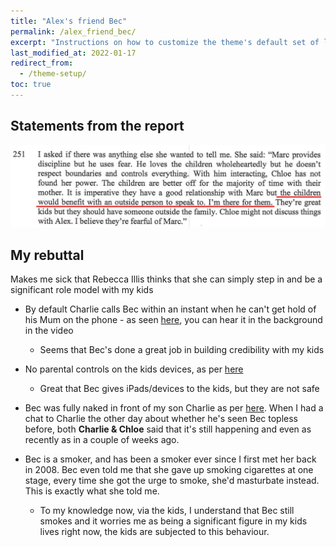 ```yaml
---
title: "Alex's friend Bec"
permalink: /alex_friend_bec/
excerpt: "Instructions on how to customize the theme's default set of layouts, includes, and stylesheets when using the Ruby Gem version."
last_modified_at: 2022-01-17
redirect_from:
  - /theme-setup/
toc: true
---
```

## Statements from the report

![](../blobs/beckids/report_bec_kids.png)

## My rebuttal

Makes me sick that Rebecca Illis thinks that she can simply step in and be a significant role model with my kids  

- By default Charlie calls Bec within an instant when he can't get hold of his Mum on the phone - as seen [here](/marcseparation/alex_mental_health/#matrimonial-home-totally-unlocked-january-16-2022), you can hear it in the background in the video
  - Seems that Bec's done a great job in building credibility with my kids
  
- No parental controls on the kids devices, as per [here](/marcseparation/report_missed_mentions/#parental-controls-on-devices)
  - Great that Bec gives iPads/devices to the kids, but they are not safe

- Bec was fully naked in front of my son Charlie as per [here](/marcseparation/dad_is_a_good_dad/#statements-from-the-report). When I had a chat to Charlie the other day about whether he's seen Bec topless before, both **Charlie & Chloe** said that it's still happening and even as recently as in a couple of weeks ago.

- Bec is a smoker, and has been a smoker ever since I first met her back in 2008. Bec even told me that she gave up smoking cigarettes at one stage, every time she got the urge to smoke, she'd masturbate instead. This is exactly what she told me.
  - To my knowledge now, via the kids, I understand that Bec still smokes and it worries me as being a significant figure in my kids lives right now, the kids are subjected to this behaviour. 